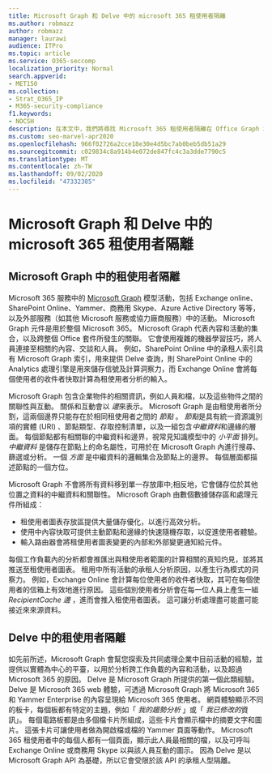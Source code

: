 ```yaml
---
title: Microsoft Graph 和 Delve 中的 microsoft 365 租使用者隔離
ms.author: robmazz
author: robmazz
manager: laurawi
audience: ITPro
ms.topic: article
ms.service: O365-seccomp
localization_priority: Normal
search.appverid:
- MET150
ms.collection:
- Strat_O365_IP
- M365-security-compliance
f1.keywords:
- NOCSH
description: 在本文中，我們將尋找 Microsoft 365 租使用者隔離在 Office Graph 和 Delve 中的運作方式的說明。
ms.custom: seo-marvel-apr2020
ms.openlocfilehash: 966f02726a2cce18e30e4d5bc7ab0beb5db51a29
ms.sourcegitcommit: c029834c8a914b4e072de847fc4c3a3dde7790c5
ms.translationtype: MT
ms.contentlocale: zh-TW
ms.lasthandoff: 09/02/2020
ms.locfileid: "47332385"
---
```

# <a name="microsoft-365-tenant-isolation-in-the-microsoft-graph-and-delve"></a>Microsoft Graph 和 Delve 中的 microsoft 365 租使用者隔離

## <a name="tenant-isolation-in-the-microsoft-graph"></a>Microsoft Graph 中的租使用者隔離

Microsoft 365 服務中的 [Microsoft Graph](https://developer.microsoft.com/graph) 模型活動，包括 Exchange online、SharePoint Online、Yammer、商務用 Skype、Azure Active Directory 等等，以及外部服務（如其他 Microsoft 服務或協力廠商服務）中的活動。 Microsoft Graph 元件是用於整個 Microsoft 365。 Microsoft Graph 代表內容和活動的集合，以及跨整個 Office 套件所發生的關聯。 它會使用複雜的機器學習技巧，將人員連接至相關的內容、交談和人員。 例如，SharePoint Online 中的承租人索引具有 Microsoft Graph 索引，用來提供 Delve 查詢，則 SharePoint Online 中的 Analytics 處理引擎是用來儲存信號及計算洞察力，而 Exchange Online 會將每個使用者的收件者快取計算為租使用者分析的輸入。

Microsoft Graph 包含企業物件的相關資訊，例如人員和檔，以及這些物件之間的關聯性與互動。 關係和互動會以 *邊*來表示。 Microsoft Graph 是由租使用者所分割，這兩個邊界只能存在於相同租使用者之間的 *節點* 。 *節點*是具有統一資源識別項的實體 (URI) 、節點類型、存取控制清單，以及一組包含*中繼資料*和邊緣的層面。 每個節點都有相關聯的中繼資料和邊界，視常見知識模型中的 *小平面* 排列。 *中繼資料* 是儲存在節點上的命名屬性，可用於在 Microsoft Graph 內進行搜尋、篩選或分析。 一個 *方面* 是中繼資料的邏輯集合及節點上的邊界。 每個層面都描述節點的一個方位。 

Microsoft Graph 不會將所有資料移到單一存放庫中;相反地，它會儲存位於其他位置之資料的中繼資料和關聯性。 Microsoft Graph 由數個數據儲存區和處理元件所組成：

- 租使用者圖表存放區提供大量儲存優化，以進行高效分析。
- 使用中內容快取可提供主動節點和邊緣的快速隨機存取，以促進使用者體驗。
- 輸入路由器會將租使用者圖表變更的內部和外部變更通知給元件。

每個工作負載內的分析都會推匯出與租使用者範圍的計算相關的真知灼見，並將其推送至租使用者圖表。 租用中所有活動的承租人分析原因，以產生行為模式的洞察力。 例如，Exchange Online 會計算每位使用者的收件者快取，其可在每個使用者的信箱上有效地進行原因。 這些個別使用者分析會在每一位人員上產生一組 *RecipientCache 邊* ，進而會推入租使用者圖表。 這可讓分析處理盡可能盡可能接近來來源資料。

## <a name="tenant-isolation-in-delve"></a>Delve 中的租使用者隔離

如先前所述，Microsoft Graph 會幫您探索及共同處理企業中目前活動的經驗，並提供以實體為中心的平臺，以用於分析跨工作負載的內容和活動，以及超過 Microsoft 365 的原因。 Delve 是 Microsoft Graph 所提供的第一個此類經驗。
Delve 是 Microsoft 365 web 體驗，可透過 Microsoft Graph 將 Microsoft 365 和 Yammer Enterprise 的內容呈現給 Microsoft 365 使用者。 網頁體驗顯示不同的板卡，每個板都有特定的主題，例如「 *我的趨勢分析* 」或「 *我已修改的*資訊」。 每個電路板都是由多個檔卡片所組成，這些卡片會顯示檔中的摘要文字和圖片。 這張卡片可讓使用者做為開啟檔或檔的 Yammer 頁面等動作。 Microsoft 365 租使用者中的每個人都有一個頁面，顯示此人員最相關的檔，以及可呼叫 Exchange Online 或商務用 Skype 以與該人員互動的圖示。 因為 Delve 是以 Microsoft Graph API 為基礎，所以它會受限於該 API 的承租人型隔離。